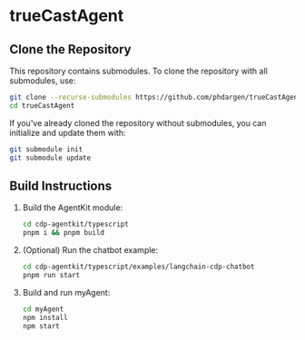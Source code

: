 # trueCastAgent

## Clone the Repository

This repository contains submodules. To clone the repository with all submodules, use:

```bash
git clone --recurse-submodules https://github.com/phdargen/trueCastAgent.git
cd trueCastAgent
```

If you've already cloned the repository without submodules, you can initialize and update them with:

```bash
git submodule init
git submodule update
```

## Build Instructions

1. Build the AgentKit module:
   ```bash
   cd cdp-agentkit/typescript
   pnpm i && pnpm build
   ```

2. (Optional) Run the chatbot example:
   ```bash
   cd cdp-agentkit/typescript/examples/langchain-cdp-chatbot
   pnpm run start
   ```

3. Build and run myAgent:
   ```bash
   cd myAgent
   npm install
   npm start
   ```